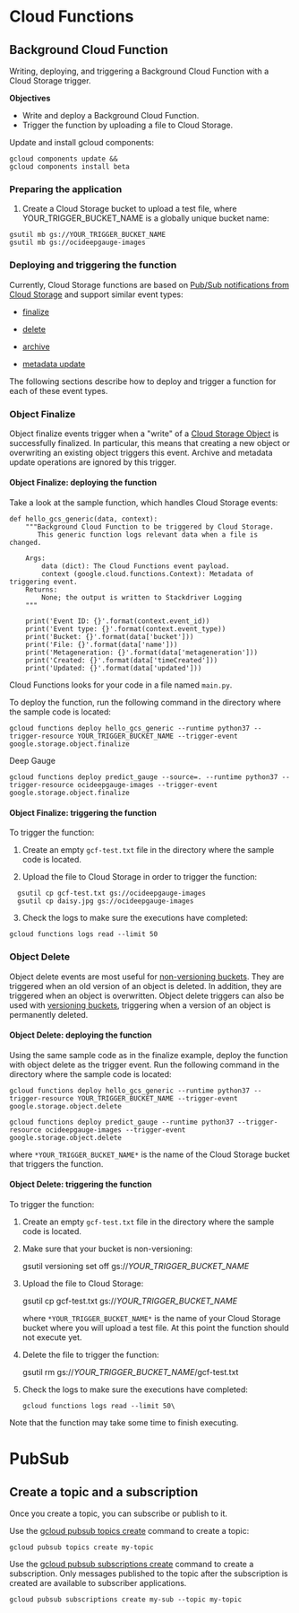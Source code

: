 # Cloud Functions
## Background Cloud Function
Writing, deploying, and triggering a Background Cloud Function with a Cloud Storage trigger.

**Objectives**
- Write and deploy a Background Cloud Function.
- Trigger the function by uploading a file to Cloud Storage.

Update and install gcloud components:
```
gcloud components update &&
gcloud components install beta
```

### Preparing the application
1. Create a Cloud Storage bucket to upload a test file, where YOUR_TRIGGER_BUCKET_NAME is a globally unique bucket name:
```
gsutil mb gs://YOUR_TRIGGER_BUCKET_NAME
gsutil mb gs://ocideepgauge-images
```

### Deploying and triggering the function


Currently, Cloud Storage functions are based on [Pub/Sub notifications from Cloud Storage](https://cloud.google.com/storage/docs/pubsub-notifications) and support similar event types:

-   [finalize](https://cloud.google.com/functions/docs/tutorials/storage#object_finalize)

-   [delete](https://cloud.google.com/functions/docs/tutorials/storage#object_delete)

-   [archive](https://cloud.google.com/functions/docs/tutorials/storage#object_archive)

-   [metadata update](https://cloud.google.com/functions/docs/tutorials/storage#object_metadata_update)

The following sections describe how to deploy and trigger a function for each of these event types.

### Object Finalize

Object finalize events trigger when a "write" of a [Cloud Storage Object](https://cloud.google.com/storage/docs/json_api/v1/objects#resource) is successfully finalized. In particular, this means that creating a new object or overwriting an existing object triggers this event. Archive and metadata update operations are ignored by this trigger.

#### Object Finalize: deploying the function

Take a look at the sample function, which handles Cloud Storage events:
```
def hello_gcs_generic(data, context):
    """Background Cloud Function to be triggered by Cloud Storage.
       This generic function logs relevant data when a file is changed.

    Args:
        data (dict): The Cloud Functions event payload.
        context (google.cloud.functions.Context): Metadata of triggering event.
    Returns:
        None; the output is written to Stackdriver Logging
    """

    print('Event ID: {}'.format(context.event_id))
    print('Event type: {}'.format(context.event_type))
    print('Bucket: {}'.format(data['bucket']))
    print('File: {}'.format(data['name']))
    print('Metageneration: {}'.format(data['metageneration']))
    print('Created: {}'.format(data['timeCreated']))
    print('Updated: {}'.format(data['updated']))
```
Cloud Functions looks for your code in a file named `main.py`.

To deploy the function, run the following command in the directory where the sample code is located:

```
gcloud functions deploy hello_gcs_generic --runtime python37 --trigger-resource YOUR_TRIGGER_BUCKET_NAME --trigger-event google.storage.object.finalize
```
Deep Gauge
```
gcloud functions deploy predict_gauge --source=. --runtime python37 --trigger-resource ocideepgauge-images --trigger-event google.storage.object.finalize
```

#### Object Finalize: triggering the function

To trigger the function:

1.  Create an empty `gcf-test.txt` file in the directory where the sample code is located.

2.  Upload the file to Cloud Storage in order to trigger the function:
```
  gsutil cp gcf-test.txt gs://ocideepgauge-images
  gsutil cp daisy.jpg gs://ocideepgauge-images
```


3.  Check the logs to make sure the executions have completed:
```
gcloud functions logs read --limit 50
```

### Object Delete

Object delete events are most useful for [non-versioning buckets](https://cloud.google.com/storage/docs/object-versioning). They are triggered when an old version of an object is deleted. In addition, they are triggered when an object is overwritten. Object delete triggers can also be used with [versioning buckets](https://cloud.google.com/storage/docs/object-versioning), triggering when a version of an object is permanently deleted.

#### Object Delete: deploying the function

Using the same sample code as in the finalize example, deploy the function with object delete as the trigger event. Run the following command in the directory where the sample code is located:

```
gcloud functions deploy hello_gcs_generic --runtime python37 --trigger-resource YOUR_TRIGGER_BUCKET_NAME --trigger-event google.storage.object.delete
```

```
gcloud functions deploy predict_gauge --runtime python37 --trigger-resource ocideepgauge-images --trigger-event google.storage.object.delete
```

where `*YOUR_TRIGGER_BUCKET_NAME*` is the name of the Cloud Storage bucket that triggers the function.

#### Object Delete: triggering the function

To trigger the function:

1.  Create an empty `gcf-test.txt` file in the directory where the sample code is located.

2.  Make sure that your bucket is non-versioning:

    gsutil versioning set off gs://*YOUR_TRIGGER_BUCKET_NAME*

3.  Upload the file to Cloud Storage:

    gsutil cp gcf-test.txt gs://*YOUR_TRIGGER_BUCKET_NAME*

    where `*YOUR_TRIGGER_BUCKET_NAME*` is the name of your Cloud Storage bucket where you will upload a test file. At this point the function should not execute yet.

4.  Delete the file to trigger the function:

    gsutil rm gs://*YOUR_TRIGGER_BUCKET_NAME*/gcf-test.txt

5.  Check the logs to make sure the executions have completed:

    `gcloud functions logs read --limit 50\
    `

Note that the function may take some time to finish executing.

# PubSub

## Create a topic and a subscription

Once you create a topic, you can subscribe or publish to it.

Use the [gcloud pubsub topics create](https://cloud.google.com/sdk/gcloud/reference/pubsub/topics/create) command to create a topic:
```
gcloud pubsub topics create my-topic
```
Use the [gcloud pubsub subscriptions create](https://cloud.google.com/sdk/gcloud/reference/pubsub/subscriptions/create) command to create a subscription. Only messages published to the topic after the subscription is created are available to subscriber applications.
```
gcloud pubsub subscriptions create my-sub --topic my-topic
```
